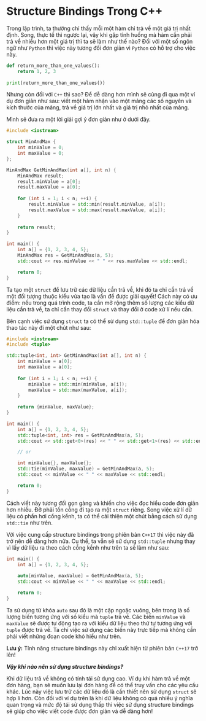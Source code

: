 
# Structure Bindings Trong C++

Trong lập trình, ta thường chỉ thấy mỗi một hàm chỉ trả về một giá trị nhất định. Song, thực tế thì ngược lại, vậy khi gặp tình huống mà hàm cần phải trả về nhiều hơn một giá trị thì ta sẽ làm như thế nào? Đối với một số ngôn ngữ như `Python` thì việc này tương đối đơn giản vì `Python` có hỗ trợ cho việc này.

```python
def return_more_than_one_values():
    return 1, 2, 3
    
print(return_more_than_one_values())
```

Nhưng còn đối với `C++` thì sao? Để dễ dàng hơn mình sẽ cùng đi qua một ví dụ đơn giản như sau: viết một hàm nhận vào một mảng các số nguyên và kích thước của mảng, trả về giá trị lớn nhất và giá trị nhỏ nhất của mảng.

Mình sẽ đưa ra một lời giải gợi ý đơn giản như ở dưới đây.

```cpp
#include <iostream>

struct MinAndMax {
    int minValue = 0;
    int maxValue = 0;
};

MinAndMax GetMinAndMax(int a[], int n) {
    MinAndMax result;
    result.minValue = a[0];
    result.maxValue = a[0];
    
    for (int i = 1; i < n; ++i) {
        result.minValue = std::min(result.minValue, a[i]);
        result.maxValue = std::max(result.maxValue, a[i]);
    }
    
    return result;
}

int main() {
    int a[] = {1, 2, 3, 4, 5};
    MinAndMax res = GetMinAndMax(a, 5);
    std::cout << res.minValue << " " << res.maxValue << std::endl;

    return 0;
}
```

Ta tạo một `struct` để lưu trữ các dữ liệu cần trả về, khi đó ta chỉ cần trả về một đối tượng thuộc kiểu vừa tạo là vấn đề được giải quyết! Cách này có ưu điểm: nếu trong quá trình code, ta cần mở rộng thêm số lượng các kiểu dữ liệu cần trả về, ta chỉ cần thay đổi `struct` và thay đổi ở code xử lí nếu cần.

Bên cạnh việc sử dụng `struct` ta có thể sử dụng `std::tuple` để đơn giản hóa thao tác này đi một chút như sau:

```cpp
#include <iostream>
#include <tuple>

std::tuple<int, int> GetMinAndMax(int a[], int n) {
    int minValue = a[0];
    int maxValue = a[0];
    
    for (int i = 1; i < n; ++i) {
        minValue = std::min(minValue, a[i]);
        maxValue = std::max(maxValue, a[i]);
    }
    
    return {minValue, maxValue};
}

int main() {
    int a[] = {1, 2, 3, 4, 5};
    std::tuple<int, int> res = GetMinAndMax(a, 5);
    std::cout << std::get<0>(res) << " " << std::get<1>(res) << std::endl;

    // or

    int minValue{}, maxValue{};
    std::tie(minValue, maxValue) = GetMinAndMax(a, 5);
    std::cout << minValue << " " << maxValue << std::endl;

    return 0;
}
```

Cách viết này tương đối gọn gàng và khiến cho việc đọc hiểu code đơn giản hơn nhiều. Đỡ phải tốn công đi tạo ra một `struct` riêng. Song việc xử lí dữ liệu có phần hơi cồng kềnh, ta có thể cải thiện một chút bằng cách sử dụng `std::tie` như trên.

Với việc cung cấp structure bindings trong phiên bản `C++17` thì việc này đã trở nên dễ dàng hơn nữa. Cụ thể, ta vẫn sẽ sử dụng `std::tuple` nhưng thay vì lấy dữ liệu ra theo cách cồng kềnh như trên ta sẽ làm như sau:

```cpp
int main() {
    int a[] = {1, 2, 3, 4, 5};
    
    auto[minValue, maxValue] = GetMinAndMax(a, 5);
    std::cout << minValue << " " << maxValue << std::endl;

    return 0;
}
```

Ta sử dụng từ khóa `auto` sau đó là một cặp ngoặc vuông, bên trong là số lượng biến tương ứng với số kiểu mà `tuple` trả về. Các biến `minValue` và `maxValue` sẽ được tự động tạo ra với kiểu dữ liệu theo thứ tự tương ứng với `tuple` được trả về. Ta chỉ việc sử dụng các biến này trực tiếp mà không cần phải viết những đoạn code khó hiểu như trên.

**Lưu ý:** Tính năng structure bindings này chỉ xuất hiện từ phiên bản `C++17` trở lên!

***Vậy khi nào nên sử dụng structure bindings?***

Khi dữ liệu trả về không có tính tái sử dụng cao. Ví dụ khi hàm trả về một đơn hàng, bạn sẽ muốn lưu lại đơn hàng để có thể truy vấn cho các yêu cầu khác. Lúc này việc lưu trữ các dữ liệu đó là cần thiết nên sử dụng `struct` sẽ hợp lí hơn. Còn đối với ví dụ trên là khi dữ liệu không có quá nhiều ý nghĩa quan trọng và mức độ tái sử dụng thấp thì việc sử dụng structure bindings sẽ giúp cho việc viết code được đơn giản và dễ dàng hơn!
